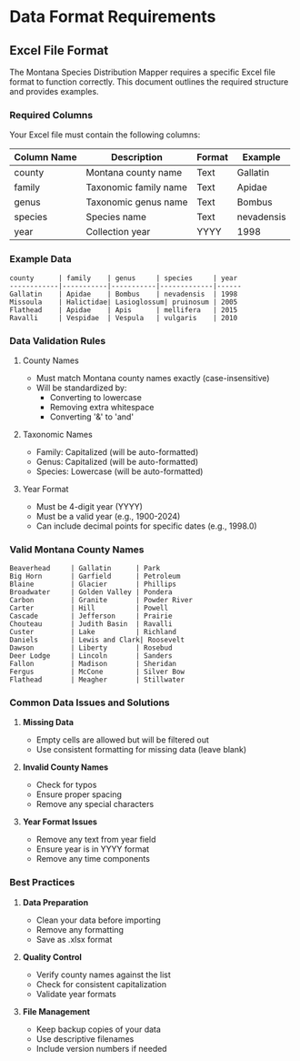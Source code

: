 # Data Format Requirements

## Excel File Format

The Montana Species Distribution Mapper requires a specific Excel file format to function correctly. This document outlines the required structure and provides examples.

### Required Columns

Your Excel file must contain the following columns:

| Column Name | Description | Format | Example |
|------------|-------------|---------|---------|
| county | Montana county name | Text | Gallatin |
| family | Taxonomic family name | Text | Apidae |
| genus | Taxonomic genus name | Text | Bombus |
| species | Species name | Text | nevadensis |
| year | Collection year | YYYY | 1998 |

### Example Data

```
county      | family    | genus     | species     | year
------------|-----------|-----------|-------------|------
Gallatin    | Apidae    | Bombus    | nevadensis  | 1998
Missoula    | Halictidae| Lasioglossum| pruinosum | 2005
Flathead    | Apidae    | Apis      | mellifera   | 2015
Ravalli     | Vespidae  | Vespula   | vulgaris    | 2010
```

### Data Validation Rules

1. County Names
   - Must match Montana county names exactly (case-insensitive)
   - Will be standardized by:
     - Converting to lowercase
     - Removing extra whitespace
     - Converting '&' to 'and'

2. Taxonomic Names
   - Family: Capitalized (will be auto-formatted)
   - Genus: Capitalized (will be auto-formatted)
   - Species: Lowercase (will be auto-formatted)

3. Year Format
   - Must be 4-digit year (YYYY)
   - Must be a valid year (e.g., 1900-2024)
   - Can include decimal points for specific dates (e.g., 1998.0)

### Valid Montana County Names

```
Beaverhead     | Gallatin      | Park
Big Horn       | Garfield      | Petroleum
Blaine         | Glacier       | Phillips
Broadwater     | Golden Valley | Pondera
Carbon         | Granite       | Powder River
Carter         | Hill          | Powell
Cascade        | Jefferson     | Prairie
Chouteau       | Judith Basin  | Ravalli
Custer         | Lake          | Richland
Daniels        | Lewis and Clark| Roosevelt
Dawson         | Liberty       | Rosebud
Deer Lodge     | Lincoln       | Sanders
Fallon         | Madison       | Sheridan
Fergus         | McCone        | Silver Bow
Flathead       | Meagher       | Stillwater
```

### Common Data Issues and Solutions

1. **Missing Data**
   - Empty cells are allowed but will be filtered out
   - Use consistent formatting for missing data (leave blank)

2. **Invalid County Names**
   - Check for typos
   - Ensure proper spacing
   - Remove any special characters

3. **Year Format Issues**
   - Remove any text from year field
   - Ensure year is in YYYY format
   - Remove any time components

### Best Practices

1. **Data Preparation**
   - Clean your data before importing
   - Remove any formatting
   - Save as .xlsx format

2. **Quality Control**
   - Verify county names against the list
   - Check for consistent capitalization
   - Validate year formats

3. **File Management**
   - Keep backup copies of your data
   - Use descriptive filenames
   - Include version numbers if needed 